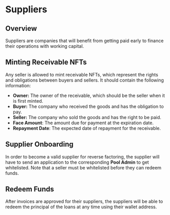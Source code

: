 # Suppliers

## Overview

Suppliers are companies that will benefit from getting paid early to finance their operations with working capital.

## Minting Receivable NFTs

Any seller is allowed to mint receivable NFTs, which represent the rights and obligations between buyers and sellers. It should contain the following information:

* **Owner:** The owner of the receivable, which should be the seller when it is first minted.
* **Buyer:** The company who received the goods and has the obligation to pay.
* **Seller:** The company who sold the goods and has the right to be paid.
* **Face Amount**: The amount due for payment at the expiration date.
* **Repayment Date**: The expected date of repayment for the receivable.

## Supplier Onboarding

In order to become a valid supplier for reverse factoring, the supplier will have to send an application to the corresponding **Pool Admin** to get whitelisted. Note that a seller must be whitelisted before they can redeem funds.

## Redeem Funds

After invoices are approved for their suppliers, the suppliers will be able to redeem the principal of the loans at any time using their wallet address.


